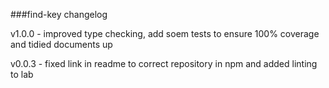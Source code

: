 ###find-key changelog

v1.0.0 - improved type checking, add soem tests to ensure 100% coverage and tidied documents up

v0.0.3 - fixed link in readme to correct repository in npm and added linting to lab

